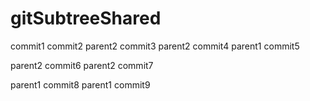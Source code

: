# gitSubtreeShared

commit1
commit2
parent2 commit3
parent2 commit4
parent1 commit5

parent2 commit6
parent2 commit7

parent1 commit8
parent1 commit9
